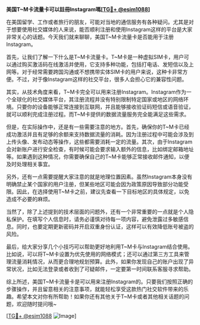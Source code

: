 **美国T~M卡流量卡可以註冊Instagram嗎[[TG💪+ @esim1088](https://t.me/s/esim1088)]**

在美国留学、工作或者旅行的朋友，可能对当地的通信服务有各种疑问。尤其是对于想要使用社交媒体的人来说，能否顺利注册和使用Instagram这样的平台是大家非常关心的话题。今天我们就来聊聊，美国T~M卡流量卡是否能用于注册Instagram。

首先，让我们了解一下什么是T~M卡流量卡。T~M卡是一种虚拟SIM卡，用户可以通过购买激活码在线激活并使用，它支持多种功能，包括打电话、发短信以及上网等。对于经常需要跨国沟通或不想携带实体SIM卡的用户来说，这种卡非常方便。不过，对于像Instagram这样的社交平台，很多人会担心它的兼容性问题。

其实，从技术角度来看，T~M卡完全可以用来注册Instagram。Instagram作为一个全球化的社交媒体平台，其注册流程并没有特别限制特定国家或地区的网络环境。只要你的设备能够正常连接到互联网，并且能够接收验证码短信或语音验证，就可以顺利完成注册过程。而T~M卡提供的数据流量服务完全能满足这些需求。

但是，在实际操作中，还是有一些需要注意的地方。首先，确保你的T~M卡已经成功激活并且有足够的余额来支持数据流量的消耗。因为注册过程中可能会涉及到上传头像、发布动态等操作，这些都需要消耗一定的流量。其次，由于Instagram会对新账户进行安全检查，有时候可能会要求输入额外的信息，比如绑定邮箱地址等。如果遇到这种情况，你需要确保自己的T~M卡能够正常接收邮件通知，以便及时处理相关事宜。

另外，还有一点需要提醒大家注意的就是地理位置因素。虽然Instagram本身没有明确禁止某个国家的用户注册，但某些地区可能会因为政策原因导致部分功能受限。因此，在选择使用T~M卡之前，建议先查看一下目标地区的具体规定，以免造成不必要的麻烦。

当然了，除了上述提到的技术层面的问题外，还有一个非常重要的一点就是个人隐私保护。在填写个人信息时，请务必谨慎对待每一项内容，避免泄露过多敏感信息。同时，也要定期更新密码并开启双重身份认证，这样可以有效降低账号被盗的风险。

最后，给大家分享几个小技巧可以帮助更好地利用T~M卡与Instagram结合使用。比如说，可以将T~M卡设置为优先使用的网络模式；还可以通过第三方工具来管理流量消耗情况，从而更合理地规划预算。此外，如果你发现自己的账户出现了异常状况，比如无法登录或者收到了可疑邮件，一定要第一时间联系客服寻求帮助。

综上所述，美国T~M卡流量卡是可以用来注册Instagram的。只要我们按照正确的步骤操作，并且留意相关的注意事项，就能轻松享受这款热门社交软件带来的乐趣。希望本文对你有所帮助！如果你还有其他关于T~M卡或者其他相关话题的问题，欢迎随时提问哦~

[[TG💪+ @esim1088](https://t.me/s/esim1088) ![Image](https://i.postimg.cc/4NQfJmqS/Snipaste-2025-05-13-00-14-12.png)]